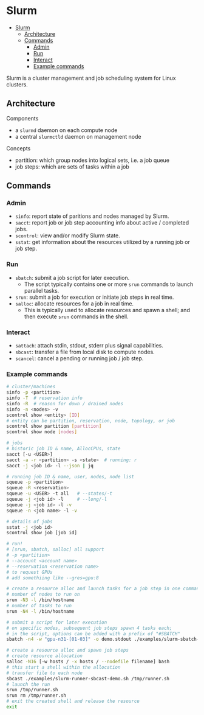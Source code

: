 # Slurm

- [Slurm](#slurm)
  - [Architecture](#architecture)
  - [Commands](#commands)
    - [Admin](#admin)
    - [Run](#run)
    - [Interact](#interact)
    - [Example commands](#example-commands)

Slurm is a cluster management and job scheduling system for Linux clusters.

## Architecture

Components

- a `slurmd` daemon on each compute node
- a central `slurmctld` daemon on management node

Concepts

- partition: which group nodes into logical sets, i.e. a job queue
- job steps: which are sets of tasks within a job

## Commands

### Admin

- `sinfo`: report state of paritions and nodes managed by Slurm.
- `sacct`: report job or job step accounting info about active / completed jobs.
- `scontrol`: view and/or modify Slurm state.
- `sstat`: get information about the resources utilized by a running job or job step.

### Run

- `sbatch`: submit a job script for later execution.
  - The script typically contains one or more `srun` commands to launch parallel tasks.
- `srun`: submit a job for execution or initiate job steps in real time.
- `salloc`: allocate resources for a job in real time.
  - This is typically used to allocate resources and spawn a shell; and then execute `srun` commands in the shell.

### Interact

- `sattach`: attach stdin, stdout, stderr plus signal capabilities.
- `sbcast`: transfer a file from local disk to compute nodes.
- `scancel`: cancel a pending or running job / job step.

### Example commands

```bash
# cluster/machines
sinfo -p <partition>
sinfo -T  # reservation info
sinfo -R  # reason for down / drained nodes
sinfo -n <nodes> -v
scontrol show <entity> [ID]
# entity can be partition, reservation, node, topology, or job
scontrol show partition [partition]
scontrol show node [nodes]

# jobs
# historic job ID & name, AllocCPUs, state
sacct [-u <USER>]
sacct -a -r <partition> -s <state>  # running: r
sacct -j <job id> -l --json | jq

# running job ID & name, user, nodes, node list
squeue -p <partition>
squeue -R <reservation>
squeue -u <USER> -t all   # --states/-t
squeue -j <job id> -l     # --long/-l
squeue -j <job id> -l -v
squeue -n <job name> -l -v

# details of jobs
sstat -j <job id>
scontrol show job [job id]

# run!
# [srun, sbatch, salloc] all support
# -p <partition>
# --account <account name>
# --reservation <reservation name>
# to request GPUs
# add somethiing like --gres=gpu:8

# create a resource alloc and launch tasks for a job step in one command
# number of nodes to run on
srun -N3 -l /bin/hostname
# number of tasks to run
srun -N4 -l /bin/hostname

# submit a script for later execution
# on specific nodes, subsequent job steps spawn 4 tasks each;
# in the script, options can be added with a prefix of "#SBATCH"
sbatch -n4 -w "gpu-n31-[01-03]" -o demo.stdout ./examples/slurm-sbatch-demo-script.sh

# create a resource alloc and spawn job steps
# create resource allocation
salloc -N16 [-w hosts / -x hosts / --nodefile filename] bash
# this start a shell within the allocation
# transfer file to each node
sbcast ./examples/slurm-runner-sbcast-demo.sh /tmp/runner.sh
# launch the run
srun /tmp/runner.sh
srun rm /tmp/runner.sh
# exit the created shell and release the resource
exit
```
